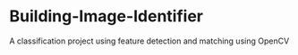 # Building-Image-Identifier
A classification project using feature detection and matching using OpenCV
